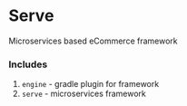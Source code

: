 # Serve
Microservices based eCommerce framework

### Includes
1. `engine` - gradle plugin for framework
2. `serve` - microservices framework
